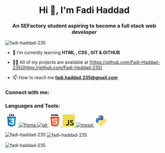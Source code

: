 <h1 align="center">Hi 👋, I'm Fadi Haddad</h1>
<h3 align="center">An SEFactory student aspiring to become a full stack web developer</h3>

<p align="left"> <img src="https://komarev.com/ghpvc/?username=fadi-haddad-235&label=Profile%20views&color=0e75b6&style=flat" alt="fadi-haddad-235" /> </p>

- 🌱 I’m currently learning **HTML , CSS , GIT & GITHUB**

- 👨‍💻 All of my projects are available at [https://github.com/Fadi-Haddad-235](https://github.com/Fadi-Haddad-235)

- 📫 How to reach me **fadi.haddad.235@gmail.com**

<h3 align="left">Connect with me:</h3>
<p align="left">
</p>

<h3 align="left">Languages and Tools:</h3>
<p align="left"> <a href="https://www.w3schools.com/css/" target="_blank" rel="noreferrer"> <img src="https://raw.githubusercontent.com/devicons/devicon/master/icons/css3/css3-original-wordmark.svg" alt="css3" width="40" height="40"/> </a> <a href="https://www.figma.com/" target="_blank" rel="noreferrer"> <img src="https://www.vectorlogo.zone/logos/figma/figma-icon.svg" alt="figma" width="40" height="40"/> </a> <a href="https://git-scm.com/" target="_blank" rel="noreferrer"> <img src="https://www.vectorlogo.zone/logos/git-scm/git-scm-icon.svg" alt="git" width="40" height="40"/> </a> <a href="https://www.w3.org/html/" target="_blank" rel="noreferrer"> <img src="https://raw.githubusercontent.com/devicons/devicon/master/icons/html5/html5-original-wordmark.svg" alt="html5" width="40" height="40"/> </a> <a href="https://developer.mozilla.org/en-US/docs/Web/JavaScript" target="_blank" rel="noreferrer"> <img src="https://raw.githubusercontent.com/devicons/devicon/master/icons/javascript/javascript-original.svg" alt="javascript" width="40" height="40"/> </a> <a href="https://www.microsoft.com/en-us/sql-server" target="_blank" rel="noreferrer"> <img src="https://www.svgrepo.com/show/303229/microsoft-sql-server-logo.svg" alt="mssql" width="40" height="40"/> </a> <a href="https://www.python.org" target="_blank" rel="noreferrer"> <img src="https://raw.githubusercontent.com/devicons/devicon/master/icons/python/python-original.svg" alt="python" width="40" height="40"/> </a> </p>

<p><img align="left" src="https://github-readme-stats.vercel.app/api/top-langs?username=fadi-haddad-235&show_icons=true&locale=en&layout=compact" alt="fadi-haddad-235" /></p>

<p>&nbsp;<img align="center" src="https://github-readme-stats.vercel.app/api?username=fadi-haddad-235&show_icons=true&locale=en" alt="fadi-haddad-235" /></p>

<p><img align="center" src="https://github-readme-streak-stats.herokuapp.com/?user=fadi-haddad-235&" alt="fadi-haddad-235" /></p>
